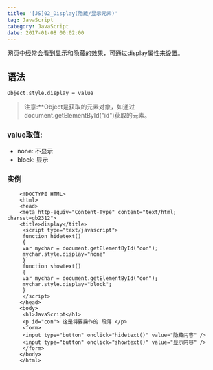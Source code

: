 ```yaml
---
title: '[JS]02_Display(隐藏/显示元素)'
tag: JavaScript
category: JavaScript
date: 2017-01-08 00:02:00
---
```


网页中经常会看到显示和隐藏的效果，可通过display属性来设置。

## 语法

	Object.style.display = value

> 注意:**Object是获取的元素对象，如通过document.getElementById("id")获取的元素。

### value取值:
- none: 不显示
- block: 显示

### 实例
	
```
	<!DOCTYPE HTML>
	<html>
	<head>
	<meta http-equiv="Content-Type" content="text/html; charset=gb2312">
	<title>display</title>
	 <script type="text/javascript"> 
	 function hidetext() 
	 { 
	 var mychar = document.getElementById("con");
	 mychar.style.display="none"
	 } 
	 function showtext() 
	 { 
	 var mychar = document.getElementById("con");
	 mychar.style.display="block";
	 }
	 </script> 
	</head> 
	<body> 
	 <h1>JavaScript</h1> 
	 <p id="con"> 这是将要操作的 段落 </p> 
	 <form>
	 <input type="button" onclick="hidetext()" value="隐藏内容" /> 
	 <input type="button" onclick="showtext()" value="显示内容" /> 
	 </form>
	</body> 
	</html>
```
